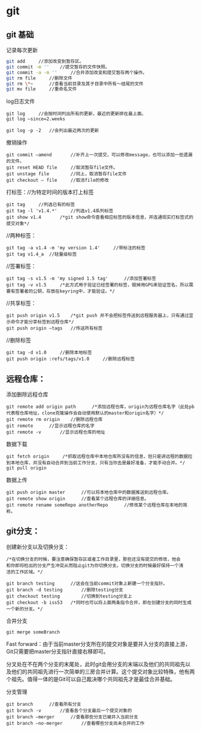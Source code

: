# git

## git 基础

记录每次更新
```bash
git add     //添加改变到暂存区。
git commit -m ''    //提交暂存的文件快照。
git commit -a -m ''     //合并添加改变和提交暂存两个操作。
git rm file     //删除文件
git rm \*~      //查看当前目录及其子目录中所有～结尾的文件
git mv file     //重命名文件
```

log日志文件
```
git log     //会按时间列出所有的更新，最近的更新排在最上面。
git log —since=2.weeks

git log -p -2   //会列出最近两次的更新
```

撤销操作
```
git commit —amend       //补齐上一次提交，可以修改message，也可以添加一些遗漏的文件。
git reset HEAD file     //取消暂存file文件。
git unstage file        //同上，取消暂存file文件
git checkout — file     //取消file的修改
```

打标签：//为特定时间的版本打上标签
```
git tag     //列选已有的标签
git tag -l 'v1.4.*'     //列选v1.4系列标签
git show v1.4       /*git show命令查看相应标签的版本信息，并连通现实打标签式的提交对象*/
```

//两种标签：
```
git tag -a v1.4 -m 'my version 1.4'     //带标注的标签
git tag v1.4_a  //轻量级标签
```

//签署标签：
```
git tag -s v1.5 -m 'my signed 1.5 tag'      //添加签署标签
git tag -v v1.5     /*此方式用于验证已经签署的标签，毁掉用GPG来验证签名，所以需要有签署者的公钥，存放在keyring中，才能验证。*/
```

//共享标签：
```
git push origin v1.5    /*git push 并不会把标签传送到远程服务器上，只有通过显示命令才能分享标签到远程仓库*/
git push origin —tags   //传送所有标签
```

//删除标签
```
git tag -d v1.0     //删除本地标签
git push origin :refs/tags/v1.0     //删除远程标签
```

## 远程仓库：

添加删除远程仓库
```
git remote add origin path      /*添加远程仓库，origin为远程仓库名字（此处pb代表程仓库地址，clone克隆操作会自动使用默认的master和origin名字）*/
git remote rm origin    //删除远程仓库
git remote      //显示远程仓库的名字
git remote -v       //显示远程仓库的地址
```

数据下载
```
git fetch origin     /*抓取远程仓库中本地仓库所没有的信息，但只是讲远程的数据拉到本地仓库，并没有自动合并到当前工作分支，只有当你去是最好准备，才能手动合并。*/
git pull origin
```

数据上传
```
git push origin master      //可以将本地仓库中的数据推送到远程仓库。
git remote show origin      //查看某个远程仓库的详细信息。
git remote rename someRepo anotherRepo      //修改某个远程仓库在本地的简称。
```


## git分支：

创建新分支以及切换分支：
```
/*在切换分支的时候，要注意确保暂存区或者工作目录里，那些还没有提交的修改，他会   
和你即将检出的分支产生冲突从而阻止git为你切换分支。切换分支的时候最好保持一个清
洁的工作区域。*/

git branch testing      //这会在当前commit对象上新建一个分支指针。
git branch -d testing       //删除testing分支
git checkout testing        //切换到testing分支上
git checkout -b iss53   /*同时也可以将上面两条指令合并，即在创建分支的同时生成一个新的分支。*/
```

合并分支
```
git merge someBranch
```

Fast forward：由于当前master分支所在的提交对象是要并入分支的直接上游，Git只需要把master分支指针直接右移即可。

分叉处在不在两个分支的末尾处，此时git会用分支的末端以及他们的共同祖先以及他们的共同祖先进行一次简单的三房合并计算。这个提交对象比较特殊，他有两个祖先。值得一体的是Git可以自己裁决哪个共同祖先才是最佳合并基础。

分支管理
```
git branch      //查看所有分支
git branch -v       //查看各个分支最后一个提交对象的
git branch —merger      //查看那些分支已被并入当前分支
git branch —no-merger       //查看哪些分支尚未合并的工作
```

